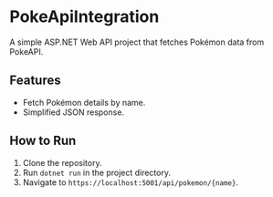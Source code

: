 # PokeApiIntegration

A simple ASP.NET Web API project that fetches Pokémon data from PokeAPI.

## Features
- Fetch Pokémon details by name.
- Simplified JSON response.

## How to Run
1. Clone the repository.
2. Run `dotnet run` in the project directory.
3. Navigate to `https://localhost:5001/api/pokemon/{name}`.
